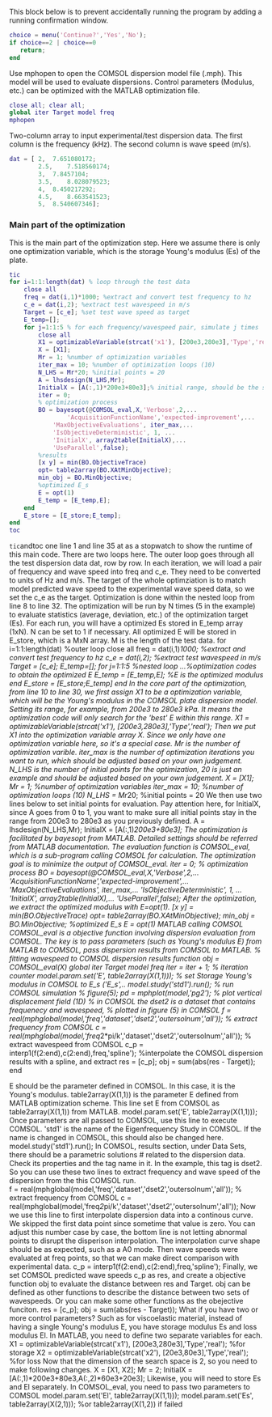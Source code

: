 This block below is to prevent accidentally running the program by adding a running confirmation window.
```matlab
choice = menu('Continue?','Yes','No');
if choice==2 | choice==0
   return;
end
```
Use mphopen to open the COMSOL dispersion model file (.mph). This model will be used to evaluate dispersions. Control parameters (Modulus, etc.) can be optimized with the MATLAB optimization file.
```matlab
close all; clear all;
global iter Target model freq
mphopen
```
Two-column array to input experimental/test dispersion data. The first column is the frequency (kHz). The second column is wave speed (m/s).
```matlab
dat = [ 2,	7.651080172; 
        2.5,    7.518560174;  
        3,	7.8457104; 
        3.5,    8.028079523;	
        4,	8.450217292; 
        4.5,	8.663541523;	
        5,	8.540607346];
```
### Main part of the optimization
This is the main part of the optimization step. Here we assume there is only one optimization variable, which is the storage Young's modulus (Es) of the plate.
```matlab
tic
for i=1:1:length(dat) % loop through the test data
    close all
    freq = dat(i,1)*1000; %extract and convert test frequency to hz
    c_e = dat(i,2); %extract test wavespeed in m/s
    Target = [c_e]; %set test wave speed as target
    E_temp=[];
    for j=1:1:5 % for each frequency/wavespeed pair, simulate j times
        close all
        X1 = optimizableVariable(strcat('x1'), [200e3,280e3],'Type','real'); % x1 is E_s in COMSOL, optimization search range from 20e3 to 50e3 Pa1
        X = [X1];
        Mr = 1; %number of optimization variables
        iter_max = 10; %number of optimization loops (10)
        N_LHS = Mr*20; %initial points = 20
        A = lhsdesign(N_LHS,Mr);
        InitialX = [A(:,1)*200e3+80e3];% initial range, should be the same as X1, A from 0 to 1
        iter = 0;
        % optimization process
        BO = bayesopt(@COMSOL_eval,X,'Verbose',2,...
                'AcquisitionFunctionName','expected-improvement',...
            'MaxObjectiveEvaluations', iter_max,...
            'IsObjectiveDeterministic', 1, ...
            'InitialX', array2table(InitialX),...
            'UseParallel',false);
        %results
        [x y] = min(BO.ObjectiveTrace)
        opt= table2array(BO.XAtMinObjective);
        min_obj = BO.MinObjective;
        %optimized E_s
        E = opt(1)
        E_temp = [E_temp,E];
    end
    E_store = [E_store;E_temp];
end
toc
```
`tic`andtoc one line 1 and line 35 at as a stopwatch to show the runtime of this main code. 
There are two loops here. The outer loop goes through all the test dispersion data dat, row by row. In each iteration, we will load a pair of frequency and wave speed into freq and c_e. They need to be converted to units of Hz and m/s. The target of the whole optimziation is to match model predicted wave speed to the experimental wave speed data, so we set the c_e as the target. Optimization is done within the nested loop from line 8 to line 32. The optimization will be run by N times (5 in the example) to evaluate statistics (average, deviation, etc.) of the optimization target (Es). For each run, you will have a optimized Es stored in E_temp array (1xN). N can be set to 1 if necessary. All optimized E will be stored in E_store, which is a MxN array. M is the length of the test data.
for i=1:1:length(dat) %outer loop
    close all
    freq = dat(i,1)*1000; %extract and convert test frequency to hz
    c_e = dat(i,2); %extract test wavespeed in m/s
    Target = [c_e];
    E_temp=[];
    for j=1:1:5 %nested loop
        ...%optimization codes to obtain the optimized E
        E_temp = [E_temp,E]; %E is the optimized modulus
    end
    E_store = [E_store;E_temp]
end
In the core part of the optimization, from line 10 to line 30, we first assign X1 to be a optimization variable, which will be the Young's modulus in the COMSOL plate dispersion model. Setting its range, for example, from 200e3 to 280e3 kPa. It means the optimization code will only search for the 'best' E within this range.
X1 = optimizableVariable(strcat('x1'), [200e3,280e3],'Type','real');
Then we put X1 into the optimization variable array X. Since we only have one optimization variable here, so it's a special case. Mr is the number of optimization varible. iter_max is the number of optimization iterations you want to run, which should be adjusted based on your own judgement. N_LHS is the number of initial points for the optimization, 20 is just an example and should be adjusted based on your own judgement.
X = [X1];
Mr = 1; %number of optimization variables
iter_max = 10; %number of optimization loops (10)
N_LHS = Mr*20; %initial points = 20
We then use two lines below to set initial points for evaluation. Pay attention here, for InitialX, since A goes from 0 to 1, you want to make sure all initial points stay in the range from 200e3 to 280e3 as you previously defined.
A = lhsdesign(N_LHS,Mr);
InitialX = [A(:,1)*200e3+80e3];
The optimization is facilitated by bayesopt from MATLAB. Detailed settings should be referred from MATLAB documentation. The evaluation function is COMSOL_eval, which is a sub-program calling COMSOL for calculation. The optimization goal is to minimize the output of COMSOL_eval.
iter = 0;
% optimization process
BO = bayesopt(@COMSOL_eval,X,'Verbose',2,...
                                'AcquisitionFunctionName','expected-improvement',...
                                'MaxObjectiveEvaluations', iter_max,...
                                'IsObjectiveDeterministic', 1, ...
                                'InitialX', array2table(InitialX),...
                                'UseParallel',false);
After the optimization, we extract the optimized modulus with E=opt(1).
[x y] = min(BO.ObjectiveTrace)
opt= table2array(BO.XAtMinObjective);
min_obj = BO.MinObjective;
%optimized E_s
E = opt(1)
MATLAB calling COMSOL 
COMSOL_eval is a objective function involving dispersion evaluation from COMSOL. The key is to pass parameters (such as Young's modulus E) from MATLAB to COMSOL, pass dispersion results from COMSOL to MATLAB. 
% fitting wavespeed to COMSOL dispersion results
function obj = COMSOL_eval(X)
        global iter Target model freq
        iter = iter + 1; % iteration counter
        model.param.set('E', table2array(X(1,1))); % set Storage Young's modulus in COMSOL to E_s ('E_s',..
        model.study('std1').run(); % run COMSOL simulation
        % figure(5); pd = mphplot(model,'pg2'); % plot vertical displacement field (1D)
        % in COMSOL the dset2 is a dataset that contains frequenecy and wavespeed,
        % plotted in figure (5) in COMSOL
        f = real(mphglobal(model,'freq','dataset','dset2','outersolnum','all')); % extract frequency from COMSOL
        c = real(mphglobal(model,'freq*2*pi/k','dataset','dset2','outersolnum','all')); % extract wavespeed from COMSOL
        c_p = interp1(f(2:end),c(2:end),freq,'spline'); %interpolate the COMSOL dispersion results with a spline, and extract 
        res = [c_p];
        obj = sum(abs(res - Target));
end
 
E should be the parameter defined in COMSOL. In this case, it is the Young's modulus.  table2array(X(1,1)) is the parameter E defined from MATLAB optimization scheme. This line set E from COMSOL as table2array(X(1,1)) from MATLAB.
model.param.set('E', table2array(X(1,1)));
Once parameters are all passed to COMSOL, use this line to execute COMSOL. 'std1' is the name of the Eigenfrequency Study in COMSOL. If the name is changed in COMSOL, this should also be changed here. 
model.study('std1').run();
In COMSOL, results section, under Data Sets, there should be a parametric solutions # related to the dispersion data. Check its properties and the tag name in it. In the example, this tag is dset2. So you can use these two lines to extract frequency and wave speed of the dispersion from the this COMSOL run.  
f = real(mphglobal(model,'freq','dataset','dset2','outersolnum','all')); % extract frequency from COMSOL
c = real(mphglobal(model,'freq*2*pi/k','dataset','dset2','outersolnum','all'));
Now we use this line to first interpolate dispersion data into a continous curve. We skipped the first data point since sometime that value is zero. You can adjust this number case by case, the bottom line is not letting abnormal points to disrupt the disperison interpolation. The interpolation curve shape should be as expected, such as a A0 mode. 
Then wave speeds were evaluated at freq points, so that we can make direct comparison with experimental data.
c_p = interp1(f(2:end),c(2:end),freq,'spline');
Finally, we set COMSOL predicted wave speeds c_p as res, and create a objective function obj to evaluate the distance between res and Target. obj can be defined as other functions to describe the distance between two sets of wavespeeds. Or you can make some other functions as the obejective funciton.
res = [c_p];
obj = sum(abs(res - Target));
What if you have two or more control parameters?
Such as for viscoelastic material, instead of having a single Young's modulus E, you have storage modulus Es and loss modulus El.
In MATLAB, you need to define two separate variables for each.
X1 = optimizableVariable(strcat('x1'), [200e3,280e3],'Type','real'); %for storage
X2 = optimizableVariable(strcat('x2'), [20e3,80e3],'Type','real'); %for loss
Now that the dimension of the search space is 2, so you need to make following changes.
X = [X1, X2];
Mr = 2;
InitialX = [A(:,1)*200e3+80e3,A(:,2)*60e3+20e3];
Likewise, you will need to store Es and El separately.
In COMSOL_eval, you need to pass two parameters to COMSOL
model.param.set('El', table2array(X(1,1)));
model.param.set('Es', table2array(X(2,1))); %or table2array(X(1,2)) if failed
